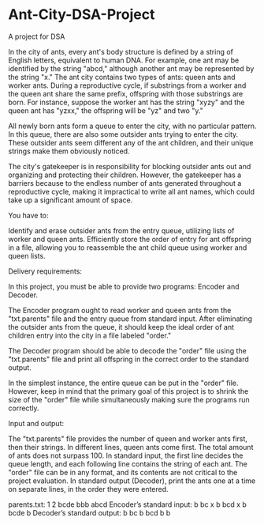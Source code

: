 # Ant-City-DSA-Project
A project for DSA


In the city of ants, every ant's body structure is defined by a string of English letters, equivalent to human DNA. For example, one ant may be identified by the string "abcd," although another ant may be represented by the string "x." The ant city contains two types of ants: queen ants and worker ants. During a reproductive cycle, if substrings from a worker and the queen ant share the same prefix, offspring with those substrings are born. For instance, suppose the worker ant has the string "xyzy" and the queen ant has "yzxx," the offspring will be "yz" and two "y."

All newly born ants form a queue to enter the city, with no particular pattern. In this queue, there are also some outsider ants trying to enter the city. These outsider ants seem different any of the ant children, and their unique strings make them obviously noticed.

The city's gatekeeper is in responsibility for blocking outsider ants out and organizing and protecting their children. However, the gatekeeper has a barriers because to the endless number of ants generated throughout a reproductive cycle, making it impractical to write all ant names, which could take up a significant amount of space.

You have to:

Identify and erase outsider ants from the entry queue, utilizing lists of worker and queen ants.
Efficiently store the order of entry for ant offspring in a file, allowing you to reassemble the ant child queue using worker and queen lists.

Delivery requirements:

In this project, you must be able to provide two programs: Encoder and Decoder.

The Encoder program ought to read worker and queen ants from the "txt.parents" file and the entry queue from standard input. After eliminating the outsider ants from the queue, it should keep the ideal order of ant children entry into the city in a file labeled "order."

The Decoder program should be able to decode the "order" file using the "txt.parents" file and print all offspring in the correct order to the standard output.

In the simplest instance, the entire queue can be put in the "order" file. However, keep in mind that the primary goal of this project is to shrink the size of the "order" file while simultaneously making sure the programs run correctly.

Input and output:

The "txt.parents" file provides the number of queen and worker ants first, then their strings. In different lines, queen ants come first. The total amount of ants does not surpass 100.
In standard input, the first line decides the queue length, and each following line contains the string of each ant.
The "order" file can be in any format, and its contents are not critical to the project evaluation.
In standard output (Decoder), print the ants one at a time on separate lines, in the order they were entered.

parents.txt:
1 2
bcde
bbb
abcd
Encoder’s standard input:
b
bc
x
b
bcd
x
b
bcde
b
Decoder’s standard output:
b
bc
b
bcd
b
b 
